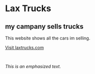 
<!DOCTYPE html>
<html>
<head>
  <title>Lax Trucks</title>
</head>
<body>

  <h1>Lax Trucks</h1>
  
  <h2>my campany sells trucks</h2>
  
  <p>This website shows all the cars im selling.</p>
  
  <a href="https://www.laxtrucks.com">Visit laxtrucks.com</a>
  
  <br>
  
  <em>This is an emphasized text.</em>

</body>
</html>
